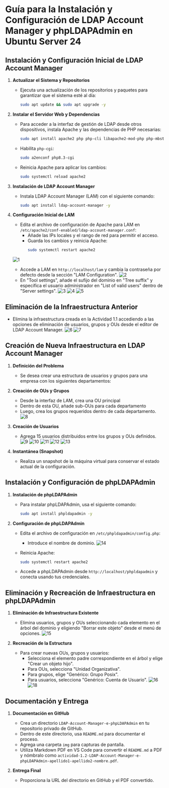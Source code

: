 # Guía para la Instalación y Configuración de LDAP Account Manager y phpLDAPAdmin en Ubuntu Server 24

## Instalación y Configuración Inicial de LDAP Account Manager

1. **Actualizar el Sistema y Repositorios**
   - Ejecuta una actualización de los repositorios y paquetes para garantizar que el sistema esté al día:
     ```bash
     sudo apt update && sudo apt upgrade -y
     ```

2. **Instalar el Servidor Web y Dependencias**
   - Para acceder a la interfaz de gestión de LDAP desde otros dispositivos, instala Apache y las dependencias de PHP necesarias:
     ```bash
     sudo apt install apache2 php php-cli libapache2-mod-php php-mbstring php-common php-pear -y
     ```
   - Habilita `php-cgi`:
     ```bash
     sudo a2enconf php8.3-cgi
     ```
   - Reinicia Apache para aplicar los cambios:
     ```bash
     sudo systemctl reload apache2
     ```

3. **Instalación de LDAP Account Manager**
   - Instala LDAP Account Manager (LAM) con el siguiente comando:
     ```bash
     sudo apt install ldap-account-manager -y
     ```

4. **Configuración Inicial de LAM**
   - Edita el archivo de configuración de Apache para LAM en `/etc/apache2/conf-enabled/ldap-account-manager.conf`:
     - Añade las IPs locales y el rango de red para permitir el acceso.
     - Guarda los cambios y reinicia Apache:
       ```bash
       sudo systemctl restart apache2
       ```
   ![1](img/1.png)
   - Accede a LAM en `http://localhost/lam` y cambia la contraseña por defecto desde la sección "LAM Configuration".
   ![2](img/2.png)
   - En "Tool settings", añade el sufijo del dominio en "Tree suffix" y especifica el usuario administrador en "List of valid users" dentro de "Server settings".
![3](img/3.png)
![4](img/4.png)
![5](img/5.png)
## Eliminación de la Infraestructura Anterior

- Elimina la infraestructura creada en la Actividad 1.1 accediendo a las opciones de eliminación de usuarios, grupos y OUs desde el editor de LDAP Account Manager.
![6](img/6.png)
![7](img/7.png)
## Creación de Nueva Infraestructura en LDAP Account Manager

1. **Definición del Problema**
   - Se desea crear una estructura de usuarios y grupos para una empresa con los siguientes departamentos:
     
   
2. **Creación de OUs y Grupos**
   - Desde la interfaz de LAM, crea una OU principal 
   - Dentro de esta OU, añade sub-OUs para cada departamento 
   - Luego, crea los grupos requeridos dentro de cada departamento.
![8](img/8.png)
3. **Creación de Usuarios**
   - Agrega 15 usuarios distribuidos entre los grupos y OUs definidos.
![9](img/9.png)
![10](img/10.png)
![11](img/11.png)
![12](img/12.png)
![13](img/13.png)
4. **Instantánea (Snapshot)**
   - Realiza un snapshot de la máquina virtual para conservar el estado actual de la configuración.

## Instalación y Configuración de phpLDAPAdmin

1. **Instalación de phpLDAPAdmin**
   - Para instalar phpLDAPAdmin, usa el siguiente comando:
     ```bash
     sudo apt install phpldapadmin -y
     ```

2. **Configuración de phpLDAPAdmin**
   - Edita el archivo de configuración en `/etc/phpldapadmin/config.php`:
     - Introduce el nombre de dominio.
   ![14](img/14.png)

   - Reinicia Apache:
     ```bash
     sudo systemctl restart apache2
     ```
   - Accede a phpLDAPAdmin desde `http://localhost/phpldapadmin` y conecta usando tus credenciales.

## Eliminación y Recreación de Infraestructura en phpLDAPAdmin

1. **Eliminación de Infraestructura Existente**
   - Elimina usuarios, grupos y OUs seleccionando cada elemento en el árbol del dominio y eligiendo "Borrar este objeto" desde el menú de opciones.
![15](img/15.png)

2. **Recreación de la Estructura**
   - Para crear nuevas OUs, grupos y usuarios:
     - Selecciona el elemento padre correspondiente en el árbol y elige "Crear un objeto hijo".
     - Para OUs, selecciona "Unidad Organizativa".
     - Para grupos, elige "Genérico: Grupo Posix".
     - Para usuarios, selecciona "Genérico: Cuenta de Usuario".
![16](img/16.png)
![18](img/18.png)

## Documentación y Entrega

1. **Documentación en GitHub**
   - Crea un directorio `LDAP-Account-Manager-e-phpLDAPAdmin` en tu repositorio privado de GitHub.
   - Dentro de este directorio, usa `README.md` para documentar el proceso.
   - Agrega una carpeta `img` para capturas de pantalla.
   - Utiliza Markdown PDF en VS Code para convertir el `README.md` a PDF y nómbralo como `actividad-1.2-LDAP-Account-Manager-e-phpLDAPAdmin-apellido1-apellido2-nombre.pdf`.

2. **Entrega Final**
   - Proporciona la URL del directorio en GitHub y el PDF convertido.

